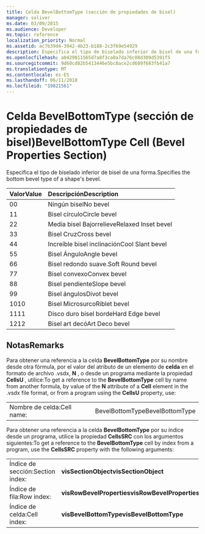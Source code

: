 ```yaml
---
title: Celda BevelBottomType (sección de propiedades de bisel)
manager: soliver
ms.date: 03/09/2015
ms.audience: Developer
ms.topic: reference
localization_priority: Normal
ms.assetid: ac7b39d4-3942-4b23-b188-2c3f69e54929
description: Especifica el tipo de biselado inferior de bisel de una forma.
ms.openlocfilehash: a0429011565d7a8f3ca0a7da76c08d309d5391f5
ms.sourcegitcommit: 9d60cd82b5413446e5bc8ace2cd689f683fb41a7
ms.translationtype: MT
ms.contentlocale: es-ES
ms.lasthandoff: 06/11/2018
ms.locfileid: "19821561"
---
```

# <a name="bevelbottomtype-cell-bevel-properties-section"></a><span data-ttu-id="9d3e0-103">Celda BevelBottomType (sección de propiedades de bisel)</span><span class="sxs-lookup"><span data-stu-id="9d3e0-103">BevelBottomType Cell (Bevel Properties Section)</span></span>

<span data-ttu-id="9d3e0-104">Especifica el tipo de biselado inferior de bisel de una forma.</span><span class="sxs-lookup"><span data-stu-id="9d3e0-104">Specifies the bottom bevel type of a shape's bevel.</span></span>
  
|<span data-ttu-id="9d3e0-105">**Valor**</span><span class="sxs-lookup"><span data-stu-id="9d3e0-105">**Value**</span></span>|<span data-ttu-id="9d3e0-106">**Descripción**</span><span class="sxs-lookup"><span data-stu-id="9d3e0-106">**Description**</span></span>|
|:-----|:-----|
|<span data-ttu-id="9d3e0-107">0</span><span class="sxs-lookup"><span data-stu-id="9d3e0-107">0</span></span>  <br/> |<span data-ttu-id="9d3e0-108">Ningún bisel</span><span class="sxs-lookup"><span data-stu-id="9d3e0-108">No bevel</span></span>  <br/> |
|<span data-ttu-id="9d3e0-109">1</span><span class="sxs-lookup"><span data-stu-id="9d3e0-109">1</span></span>  <br/> |<span data-ttu-id="9d3e0-110">Bisel círculo</span><span class="sxs-lookup"><span data-stu-id="9d3e0-110">Circle bevel</span></span>  <br/> |
|<span data-ttu-id="9d3e0-111">2</span><span class="sxs-lookup"><span data-stu-id="9d3e0-111">2</span></span>  <br/> |<span data-ttu-id="9d3e0-112">Media bisel Bajorrelieve</span><span class="sxs-lookup"><span data-stu-id="9d3e0-112">Relaxed Inset bevel</span></span>  <br/> |
|<span data-ttu-id="9d3e0-113">3</span><span class="sxs-lookup"><span data-stu-id="9d3e0-113">3</span></span>  <br/> |<span data-ttu-id="9d3e0-114">Bisel Cruz</span><span class="sxs-lookup"><span data-stu-id="9d3e0-114">Cross bevel</span></span>  <br/> |
|<span data-ttu-id="9d3e0-115">4</span><span class="sxs-lookup"><span data-stu-id="9d3e0-115">4</span></span>  <br/> |<span data-ttu-id="9d3e0-116">Increíble bisel inclinación</span><span class="sxs-lookup"><span data-stu-id="9d3e0-116">Cool Slant bevel</span></span>  <br/> |
|<span data-ttu-id="9d3e0-117">5</span><span class="sxs-lookup"><span data-stu-id="9d3e0-117">5</span></span>  <br/> |<span data-ttu-id="9d3e0-118">Bisel Ángulo</span><span class="sxs-lookup"><span data-stu-id="9d3e0-118">Angle bevel</span></span>  <br/> |
|<span data-ttu-id="9d3e0-119">6</span><span class="sxs-lookup"><span data-stu-id="9d3e0-119">6</span></span>  <br/> |<span data-ttu-id="9d3e0-120">Bisel redondo suave.</span><span class="sxs-lookup"><span data-stu-id="9d3e0-120">Soft Round bevel</span></span>  <br/> |
|<span data-ttu-id="9d3e0-121">7</span><span class="sxs-lookup"><span data-stu-id="9d3e0-121">7</span></span>  <br/> |<span data-ttu-id="9d3e0-122">Bisel convexo</span><span class="sxs-lookup"><span data-stu-id="9d3e0-122">Convex bevel</span></span>  <br/> |
|<span data-ttu-id="9d3e0-123">8</span><span class="sxs-lookup"><span data-stu-id="9d3e0-123">8</span></span>  <br/> |<span data-ttu-id="9d3e0-124">Bisel pendiente</span><span class="sxs-lookup"><span data-stu-id="9d3e0-124">Slope bevel</span></span>  <br/> |
|<span data-ttu-id="9d3e0-125">9</span><span class="sxs-lookup"><span data-stu-id="9d3e0-125">9</span></span>  <br/> |<span data-ttu-id="9d3e0-126">Bisel ángulos</span><span class="sxs-lookup"><span data-stu-id="9d3e0-126">Divot bevel</span></span>  <br/> |
|<span data-ttu-id="9d3e0-127">10</span><span class="sxs-lookup"><span data-stu-id="9d3e0-127">10</span></span>  <br/> |<span data-ttu-id="9d3e0-128">Bisel Microsurco</span><span class="sxs-lookup"><span data-stu-id="9d3e0-128">Riblet bevel</span></span>  <br/> |
|<span data-ttu-id="9d3e0-129">11</span><span class="sxs-lookup"><span data-stu-id="9d3e0-129">11</span></span>  <br/> |<span data-ttu-id="9d3e0-130">Disco duro bisel borde</span><span class="sxs-lookup"><span data-stu-id="9d3e0-130">Hard Edge bevel</span></span>  <br/> |
|<span data-ttu-id="9d3e0-131">12</span><span class="sxs-lookup"><span data-stu-id="9d3e0-131">12</span></span>  <br/> |<span data-ttu-id="9d3e0-132">Bisel art decó</span><span class="sxs-lookup"><span data-stu-id="9d3e0-132">Art Deco bevel</span></span>  <br/> |
   
## <a name="remarks"></a><span data-ttu-id="9d3e0-133">Notas</span><span class="sxs-lookup"><span data-stu-id="9d3e0-133">Remarks</span></span>

<span data-ttu-id="9d3e0-134">Para obtener una referencia a la celda **BevelBottomType** por su nombre desde otra fórmula, por el valor del atributo de un elemento de **celda** en el formato de archivo .vsdx, **N** , o desde un programa mediante la propiedad **CellsU** , utilice:</span><span class="sxs-lookup"><span data-stu-id="9d3e0-134">To get a reference to the **BevelBottomType** cell by name from another formula, by value of the **N** attribute of a **Cell** element in the .vsdx file format, or from a program using the **CellsU** property, use:</span></span> 
  
|||
|:-----|:-----|
| <span data-ttu-id="9d3e0-135">Nombre de celda:</span><span class="sxs-lookup"><span data-stu-id="9d3e0-135">Cell name:</span></span>  <br/> | <span data-ttu-id="9d3e0-136">BevelBottomType</span><span class="sxs-lookup"><span data-stu-id="9d3e0-136">BevelBottomType</span></span>  <br/> |
   
<span data-ttu-id="9d3e0-137">Para obtener una referencia a la celda **BevelBottomType** por su índice desde un programa, utilice la propiedad **CellsSRC** con los argumentos siguientes:</span><span class="sxs-lookup"><span data-stu-id="9d3e0-137">To get a reference to the **BevelBottomType** cell by index from a program, use the **CellsSRC** property with the following arguments:</span></span> 
  
|||
|:-----|:-----|
| <span data-ttu-id="9d3e0-138">Índice de sección:</span><span class="sxs-lookup"><span data-stu-id="9d3e0-138">Section index:</span></span>  <br/> |<span data-ttu-id="9d3e0-139">**visSectionObject**</span><span class="sxs-lookup"><span data-stu-id="9d3e0-139">**visSectionObject**</span></span> <br/> |
| <span data-ttu-id="9d3e0-140">Índice de fila:</span><span class="sxs-lookup"><span data-stu-id="9d3e0-140">Row index:</span></span>  <br/> |<span data-ttu-id="9d3e0-141">**visRowBevelProperties**</span><span class="sxs-lookup"><span data-stu-id="9d3e0-141">**visRowBevelProperties**</span></span> <br/> |
| <span data-ttu-id="9d3e0-142">Índice de celda:</span><span class="sxs-lookup"><span data-stu-id="9d3e0-142">Cell index:</span></span>  <br/> |<span data-ttu-id="9d3e0-143">**visBevelBottomType**</span><span class="sxs-lookup"><span data-stu-id="9d3e0-143">**visBevelBottomType**</span></span> <br/> |
   

